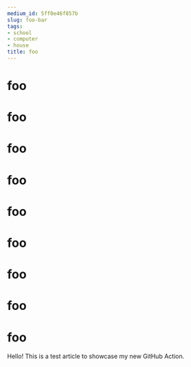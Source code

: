 ```yaml
---
medium_id: 5ff0e46f857b
slug: foo-bar
tags:
- school
- computer
- house
title: foo
---
```


# foo
# foo
# foo
# foo
# foo
# foo
# foo
# foo
# foo
Hello! This is a test article to showcase my new GitHub Action.